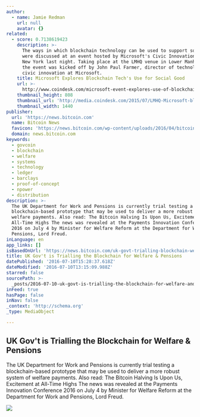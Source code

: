 ```yaml
---
author:
  - name: Jamie Redman
    url: null
    avatar: {}
related:
  - score: 0.7138619423
    description: >-
      The ways in which blockchain technology can be used to support social good
      were discussed at an event hosted by Microsoft's Civic Innovation team in
      New York last night. Taking place at the LMHQ venue in Lower Manhattan,
      the event was kicked off by John Paul Farmer, director of technology and
      civic innovation at Microsoft.
    title: Microsoft Explores Blockchain Tech's Use for Social Good
    url: >-
      http://www.coindesk.com/microsoft-event-explores-use-of-blockchain-tech-for-social-good-2/
    thumbnail_height: 808
    thumbnail_url: 'http://media.coindesk.com/2015/07/LMHQ-Microsoft-blockchain-discussion.png'
    thumbnail_width: 1440
publisher:
  url: 'https://news.bitcoin.com'
  name: Bitcoin News
  favicon: 'https://news.bitcoin.com/wp-content/uploads/2016/04/bitcoin_fav.png'
  domain: news.bitcoin.com
keywords:
  - govcoin
  - blockchain
  - welfare
  - systems
  - technology
  - ledger
  - barclays
  - proof-of-concept
  - npower
  - distribution
description: >-
  The UK Department for Work and Pensions is currently trial testing a
  blockchain-based prototype that may be used to deliver a more robust system of
  welfare payments. Also read: The Bitcoin Halving Is Upon Us, Excitement at
  All-Time Highs The news was revealed at the Payments Innovation Conference
  2016 on July 4 by Minister for Welfare Reform at the Department for Work and
  Pensions, Lord Freud.
inLanguage: en
app_links: []
isBasedOnUrl: 'https://news.bitcoin.com/uk-govt-trialling-blockchain-welfare/'
title: UK Gov't is Trialling the Blockchain for Welfare & Pensions
datePublished: '2016-07-10T15:28:37.618Z'
dateModified: '2016-07-10T13:15:09.988Z'
starred: false
sourcePath: >-
  _posts/2016-07-10-uk-govt-is-trialling-the-blockchain-for-welfare-and-pensions.md
inFeed: true
hasPage: false
inNav: false
_context: 'http://schema.org'
_type: MediaObject

---
```

<article style=""><h1>UK Gov't is Trialling the Blockchain for Welfare &amp; Pensions</h1><p>The UK Department for Work and Pensions is currently trial testing a blockchain-based prototype that may be used to deliver a more robust system of welfare payments. Also read: The Bitcoin Halving Is Upon Us, Excitement at All-Time Highs The news was revealed at the Payments Innovation Conference 2016 on July 4 by Minister for Welfare Reform at the Department for Work and Pensions, Lord Freud.</p><img src="https://news.bitcoin.com/wp-content/uploads/2016/07/UK-Govt-Is-Testing-Blockchain-Based-Welfare-Distribution.jpg" /></article>